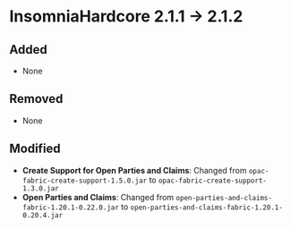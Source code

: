 # InsomniaHardcore 2.1.1 -> 2.1.2

## Added
- None
## Removed
- None
## Modified

- **Create Support for Open Parties and Claims**: Changed from `opac-fabric-create-support-1.5.0.jar` to `opac-fabric-create-support-1.3.0.jar`
- **Open Parties and Claims**: Changed from `open-parties-and-claims-fabric-1.20.1-0.22.0.jar` to `open-parties-and-claims-fabric-1.20.1-0.20.4.jar`
